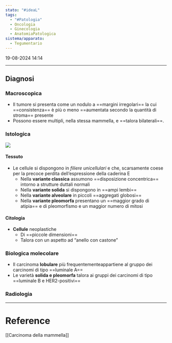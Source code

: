 ```yaml
---
stato: "#ideaL"
tags:
  - "#Patologia"
  - Oncologia
  - Ginecologia
  - AnatomiaPatologica
sistema/apparato:
  - Tegumentario
---
```

19-08-2024 14:14

--- 


## Diagnosi
### Macroscopica
- Il tumore si presenta come un nodulo a ==margini irregolari== la cui ==consistenza== è più o meno ==aumentata secondo la quantità di stroma== presente
- Possono essere multipli, nella stessa mammella, e ==talora bilaterali==.
### Istologica
![](https://i.imgur.com/SvWKZPi.png)

#### Tessuto
- Le cellule si dispongono in *filiere unicellulari* e che, scarsamente coese per la precoce perdita dell’espressione della caderina E
	- Nella **variante classica** assumono ==disposizione concentrica== intorno a strutture duttali normali
	- Nella **variante solida** si dispongono in ==ampi lembi==
	- Nella **variante alveolare** in piccoli ==aggregati globosi==
	- Nella **variante pleomorfa** presentano un ==maggior grado di atipia== e di pleomorfismo e un maggior numero di mitosi 
#### Citologia
- **Cellule** neoplastiche 
	- Di ==piccole dimensioni==
	- Talora con un aspetto ad “anello con castone”
### Biologica molecolare
- Il carcinoma **lobulare** più frequentementeappartiene al gruppo dei carcinomi di tipo ==luminale A==
- Le varietà **solida e pleomorfa** talora ai gruppi dei carcinomi di tipo ==luminale B e HER2-positivi==

### Radiologia





--- 
# Reference
[[Carcinoma della mammella]]